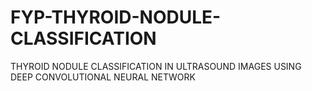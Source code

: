 # FYP-THYROID-NODULE-CLASSIFICATION
THYROID NODULE CLASSIFICATION IN ULTRASOUND IMAGES USING DEEP CONVOLUTIONAL NEURAL NETWORK
